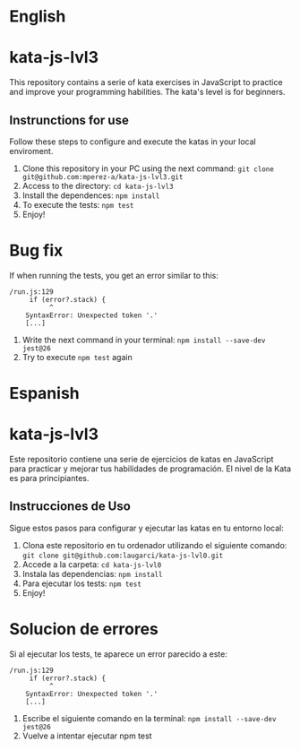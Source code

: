# English

# kata-js-lvl3

This repository contains a serie of kata exercises in JavaScript to practice and improve your programming habilities. The kata's level is for beginners.

## Instrunctions for use

Follow these steps to configure and execute the katas in your local enviroment.

1. Clone this repository in your PC using the next command:
	`git clone git@github.com:mperez-a/kata-js-lvl3.git`
3. Access to the directory:
	`cd kata-js-lvl3`
5. Install the dependences:
	`npm install`
7.	To execute the tests:
	`npm test`
9. Enjoy!

# Bug fix

If when running the tests, you get an error similar to this:
    
    /run.js:129
         if (error?.stack) {
              ^
        SyntaxError: Unexpected token '.'
        [...]
1. Write the next command in your terminal: `npm install --save-dev jest@26`
2. Try to execute `npm test` again


# Espanish

# kata-js-lvl3

Este repositorio contiene una serie de ejercicios de katas en JavaScript para practicar y mejorar tus habilidades de programación. El nivel de la Kata es para principiantes.

## Instrucciones de Uso

Sigue estos pasos para configurar y ejecutar las katas en tu entorno local:

1. Clona este repositorio en tu ordenador utilizando el siguiente comando: 
    `git clone git@github.com:laugarci/kata-js-lvl0.git`
3. Accede a la carpeta: 
    `cd kata-js-lvl0`
5. Instala las dependencias:
    `npm install`
7. Para ejecutar los tests:
    `npm test`
9. Enjoy!

# Solucion de errores

Si al ejecutar los tests, te aparece un error parecido a este:

    /run.js:129
         if (error?.stack) {
              ^
        SyntaxError: Unexpected token '.'
        [...]
1. Escribe el siguiente comando en la terminal: `npm install --save-dev jest@26`
2. Vuelve a intentar ejecutar npm test
